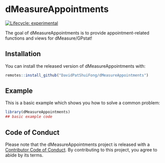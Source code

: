 
<!-- README.md is generated from README.Rmd. Please edit that file -->

# dMeasureAppointments

<!-- badges: start -->

[![Lifecycle:
experimental](https://img.shields.io/badge/lifecycle-experimental-orange.svg)](https://www.tidyverse.org/lifecycle/#experimental)
<!-- badges: end -->

The goal of dMeasureAppointments is to provide appointment-related
functions and views for dMeasure/GPstat\!

## Installation

You can install the released version of dMeasureAppointments with:

``` r
remotes::install_github("DavidPatShuiFong/dMeasureAppointments")
```

## Example

This is a basic example which shows you how to solve a common problem:

``` r
library(dMeasureAppointments)
## basic example code
```

## Code of Conduct

Please note that the dMeasureAppointments project is released with a
[Contributor Code of
Conduct](https://contributor-covenant.org/version/2/0/CODE_OF_CONDUCT.html).
By contributing to this project, you agree to abide by its terms.
